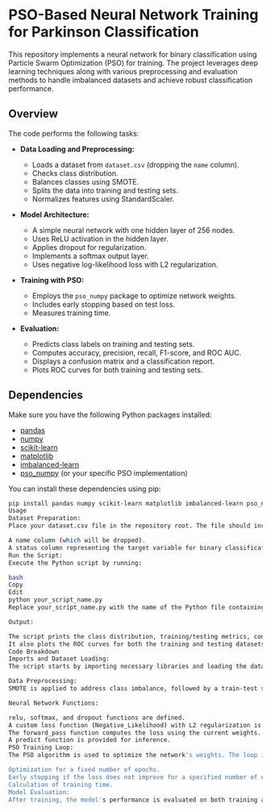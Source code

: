 # PSO-Based Neural Network Training for Parkinson Classification

This repository implements a neural network for binary classification using Particle Swarm Optimization (PSO) for training. The project leverages deep learning techniques along with various preprocessing and evaluation methods to handle imbalanced datasets and achieve robust classification performance.

## Overview

The code performs the following tasks:

- **Data Loading and Preprocessing:**  
  - Loads a dataset from `dataset.csv` (dropping the `name` column).
  - Checks class distribution.
  - Balances classes using SMOTE.
  - Splits the data into training and testing sets.
  - Normalizes features using StandardScaler.

- **Model Architecture:**  
  - A simple neural network with one hidden layer of 256 nodes.
  - Uses ReLU activation in the hidden layer.
  - Applies dropout for regularization.
  - Implements a softmax output layer.
  - Uses negative log-likelihood loss with L2 regularization.

- **Training with PSO:**  
  - Employs the `pso_numpy` package to optimize network weights.
  - Includes early stopping based on test loss.
  - Measures training time.

- **Evaluation:**  
  - Predicts class labels on training and testing sets.
  - Computes accuracy, precision, recall, F1-score, and ROC AUC.
  - Displays a confusion matrix and a classification report.
  - Plots ROC curves for both training and testing sets.

## Dependencies

Make sure you have the following Python packages installed:

- [pandas](https://pandas.pydata.org/)
- [numpy](https://numpy.org/)
- [scikit-learn](https://scikit-learn.org/)
- [matplotlib](https://matplotlib.org/)
- [imbalanced-learn](https://imbalanced-learn.org/)
- [pso_numpy](https://github.com/your_pso_numpy_repo) (or your specific PSO implementation)

You can install these dependencies using pip:

```bash
pip install pandas numpy scikit-learn matplotlib imbalanced-learn pso_numpy
Usage
Dataset Preparation:
Place your dataset.csv file in the repository root. The file should include:

A name column (which will be dropped).
A status column representing the target variable for binary classification.
Run the Script:
Execute the Python script by running:

bash
Copy
Edit
python your_script_name.py
Replace your_script_name.py with the name of the Python file containing the code.

Output:

The script prints the class distribution, training/testing metrics, confusion matrix, and classification report.
It also plots the ROC curves for both the training and testing datasets.
Code Breakdown
Imports and Dataset Loading:
The script starts by importing necessary libraries and loading the dataset using Pandas.

Data Preprocessing:
SMOTE is applied to address class imbalance, followed by a train-test split and feature scaling.

Neural Network Functions:

relu, softmax, and dropout functions are defined.
A custom loss function (Negative_Likelihood) with L2 regularization is implemented.
The forward_pass function computes the loss using the current weights.
A predict function is provided for inference.
PSO Training Loop:
The PSO algorithm is used to optimize the network's weights. The loop includes:

Optimization for a fixed number of epochs.
Early stopping if the loss does not improve for a specified number of epochs.
Calculation of training time.
Model Evaluation:
After training, the model's performance is evaluated on both training and testing data using various metrics, and ROC curves are plotted.

